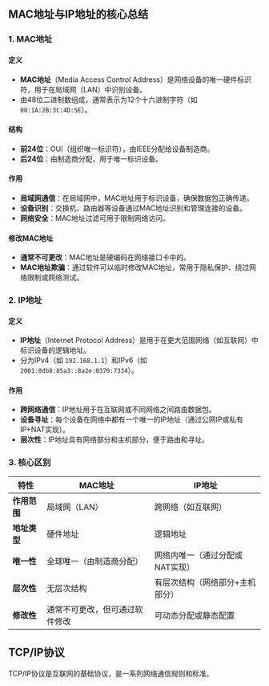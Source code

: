 



## MAC地址与IP地址的核心总结

### 1. MAC地址
#### 定义
- **MAC地址**（Media Access Control Address）是网络设备的唯一硬件标识符，用于在局域网（LAN）中识别设备。
- 由48位二进制数组成，通常表示为12个十六进制字符（如 `00:1A:2B:3C:4D:5E`）。

#### 结构
- **前24位**：OUI（组织唯一标识符），由IEEE分配给设备制造商。
- **后24位**：由制造商分配，用于唯一标识设备。

#### 作用
- **局域网通信**：在局域网中，MAC地址用于标识设备，确保数据包正确传递。
- **设备识别**：交换机、路由器等设备通过MAC地址识别和管理连接的设备。
- **网络安全**：MAC地址过滤可用于限制网络访问。

#### 修改MAC地址
- **通常不可更改**：MAC地址是硬编码在网络接口卡中的。
- **MAC地址欺骗**：通过软件可以临时修改MAC地址，常用于隐私保护、绕过网络限制或网络测试。


### 2. IP地址
#### 定义
- **IP地址**（Internet Protocol Address）是用于在更大范围网络（如互联网）中标识设备的逻辑地址。
- 分为IPv4（如 `192.168.1.1`）和IPv6（如 `2001:0db8:85a3::8a2e:0370:7334`）。

#### 作用
- **跨网络通信**：IP地址用于在互联网或不同网络之间路由数据包。
- **设备寻址**：每个设备在网络中都有一个唯一的IP地址（通过公网IP或私有IP+NAT实现）。
- **层次性**：IP地址具有网络部分和主机部分，便于路由和寻址。


### 3. 核心区别
| 特性            | MAC地址                          | IP地址                          |
|-----------------|----------------------------------|---------------------------------|
| **作用范围**     | 局域网（LAN）                    | 跨网络（如互联网）              |
| **地址类型**     | 硬件地址                         | 逻辑地址                        |
| **唯一性**       | 全球唯一（由制造商分配）         | 网络内唯一（通过分配或NAT实现） |
| **层次性**       | 无层次结构                       | 有层次结构（网络部分+主机部分） |
| **修改性**       | 通常不可更改，但可通过软件修改   | 可动态分配或静态配置            |

## TCP/IP协议
TCP/IP协议是互联网的基础协议，是一系列网络通信规则和标准。

